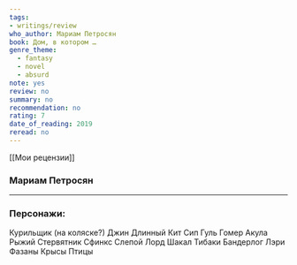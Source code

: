 ```yaml
---
tags: 
- writings/review
who_author: Мариам Петросян
book: Дом, в котором …
genre_theme:
  - fantasy
  - novel
  - absurd
note: yes
review: no
summary: no
recommendation: no
rating: 7
date_of_reading: 2019
reread: no
---
```

[[Мои рецензии]]
### Мариам Петросян
---
### Персонажи:
Курильщик (на коляске?)
Джин
Длинный Кит
Сип
Гуль
Гомер
Акула
Рыжий
Стервятник
Сфинкс
Слепой
Лорд
Шакал Тибаки
Бандерлог Лэри
Фазаны
Крысы
Птицы